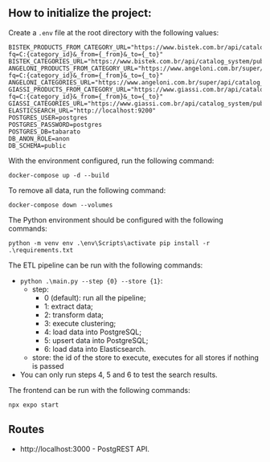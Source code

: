 ## How to initialize the project:

Create a `.env` file at the root directory with the following values:

```
BISTEK_PRODUCTS_FROM_CATEGORY_URL="https://www.bistek.com.br/api/catalog_system/pub/products/search/?fq=C:{category_id}&_from={_from}&_to={_to}"
BISTEK_CATEGORIES_URL="https://www.bistek.com.br/api/catalog_system/pub/category/tree/3/"
ANGELONI_PRODUCTS_FROM_CATEGORY_URL="https://www.angeloni.com.br/super/api/catalog_system/pub/products/search/?fq=C:{category_id}&_from={_from}&_to={_to}"
ANGELONI_CATEGORIES_URL="https://www.angeloni.com.br/super/api/catalog_system/pub/category/tree/3/"
GIASSI_PRODUCTS_FROM_CATEGORY_URL="https://www.giassi.com.br/api/catalog_system/pub/products/search/?fq=C:{category_id}&_from={_from}&_to={_to}"
GIASSI_CATEGORIES_URL="https://www.giassi.com.br/api/catalog_system/pub/category/tree/3/"
ELASTICSEARCH_URL="http://localhost:9200"
POSTGRES_USER=postgres
POSTGRES_PASSWORD=postgres
POSTGRES_DB=tabarato
DB_ANON_ROLE=anon
DB_SCHEMA=public
```

With the environment configured, run the following command:

```
docker-compose up -d --build
```

To remove all data, run the following command:

```
docker-compose down --volumes
```

The Python environment should be configured with the following commands:

`python -m venv env .\env\Scripts\activate pip install -r .\requirements.txt`

The ETL pipeline can be run with the following commands:

- `python .\main.py --step {0} --store {1}`:
  - step:
    - 0 (default): run all the pipeline;
    - 1: extract data;
    - 2: transform data;
    - 3: execute clustering;
    - 4: load data into PostgreSQL;
    - 5: upsert data into PostgreSQL;
    - 6: load data into Elasticsearch.
  - store: the id of the store to execute, executes for all stores if nothing is passed
- You can only run steps 4, 5 and 6 to test the search results.

The frontend can be run with the following commands:

`npx expo start`

## Routes

* http://localhost:3000 - PostgREST API.

<!-- AIRFLOW_UID="1000"
AIRFLOW_PROJ_DIR="./src/data"
AIRFLOW_OUTPUT_DIR="./data"
MONGODB_CONNECTION="mongodb://airflow:airflow@mongodb:27017/"
MONGODB_DATABASE="tabarato"
`docker-compose up airflow-init` -->
